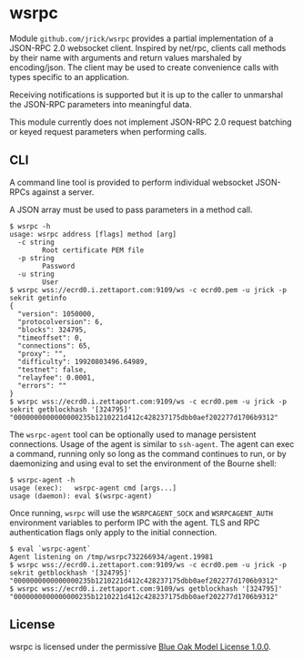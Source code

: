 wsrpc
=====

Module `github.com/jrick/wsrpc` provides a partial implementation of a JSON-RPC
2.0 websocket client.  Inspired by net/rpc, clients call methods by their name
with arguments and return values marshaled by encoding/json.  The client may be
used to create convenience calls with types specific to an application.

Receiving notifications is supported but it is up to the caller to unmarshal the
JSON-RPC parameters into meaningful data.

This module currently does not implement JSON-RPC 2.0 request batching or keyed
request parameters when performing calls.

## CLI

A command line tool is provided to perform individual websocket JSON-RPCs
against a server.

A JSON array must be used to pass parameters in a method call.

```
$ wsrpc -h
usage: wsrpc address [flags] method [arg]
  -c string
        Root certificate PEM file
  -p string
        Password
  -u string
        User
$ wsrpc wss://ecrd0.i.zettaport.com:9109/ws -c ecrd0.pem -u jrick -p sekrit getinfo
{
  "version": 1050000,
  "protocolversion": 6,
  "blocks": 324795,
  "timeoffset": 0,
  "connections": 65,
  "proxy": "",
  "difficulty": 19920803496.64989,
  "testnet": false,
  "relayfee": 0.0001,
  "errors": ""
}
$ wsrpc wss://ecrd0.i.zettaport.com:9109/ws -c ecrd0.pem -u jrick -p sekrit getblockhash '[324795]'
"0000000000000000235b1210221d412c428237175dbb0aef202277d1706b9312"
```


The `wsrpc-agent` tool can be optionally used to manage persistent connections.
Usage of the agent is similar to `ssh-agent`.  The agent can exec a command,
running only so long as the command continues to run, or by daemonizing and
using eval to set the environment of the Bourne shell:

```
$ wsrpc-agent -h
usage (exec):   wsrpc-agent cmd [args...]
usage (daemon): eval $(wsrpc-agent)
```

Once running, `wsrpc` will use the `WSRPCAGENT_SOCK` and `WSRPCAGENT_AUTH`
environment variables to perform IPC with the agent.  TLS and RPC authentication
flags only apply to the initial connection.

```
$ eval `wsrpc-agent`
Agent listening on /tmp/wsrpc732266934/agent.19981
$ wsrpc wss://ecrd0.i.zettaport.com:9109/ws -c ecrd0.pem -u jrick -p sekrit getblockhash '[324795]'
"0000000000000000235b1210221d412c428237175dbb0aef202277d1706b9312"
$ wsrpc wss://ecrd0.i.zettaport.com:9109/ws getblockhash '[324795]'
"0000000000000000235b1210221d412c428237175dbb0aef202277d1706b9312"
```

## License

wsrpc is licensed under the permissive
[Blue Oak Model License 1.0.0](https://blueoakcouncil.org/license/1.0.0).
